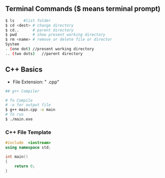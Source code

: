 ## Terminal Commands ($ means terminal prompt)
```bash
$ ls	#list folder
$ cd <dest>	# change directory
$ cd..		# parent directory
$ pwd		# show present working directory
$ rm <name>	# remove or delete file or director
System
. (one dot)	//present working directory
.. (two dots)	//parent directory
```

## C++ Basics
- File Extension: " .cpp"
```bash
## g++ Compiler

# To Compile
# -o for output file
$ g++ main.cpp -o main
# To run
$ ./main.exe
```

### C++ File Template
```cpp
#include  <iostream>
using namespace std;

int main()
{
    return 0;
}
```